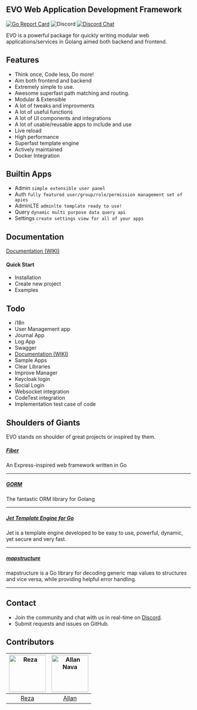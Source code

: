 <!--[![Foo](http://www.google.com.au/images/nav_logo7.png)](http://google.com.au/)-->
## EVO Web Application Development Framework
[![Go Report Card](https://goreportcard.com/badge/github.com/iesreza/io)](https://goreportcard.com/report/github.com/iesreza/io)
![Discord](https://img.shields.io/discord/731563126876536873) [![Discord Chat](https://img.shields.io/badge/Discord-Chat-informational)](https://discord.gg/RcmcKu5)


EVO is a powerful package for quickly writing modular web applications/services in Golang aimed both backend and frontend.


## Features
 - Think once, Code less, Do more!
 - Aim both frontend and backend
 - Extremely simple to use.
 - Awesome superfast path matching and routing.
 - Modular & Extensible
 - A lot of tweaks and improvments
 - A lot of useful functions
 - A lot of UI components and integrations
 - A lot of usable/reusable apps to include and use
 - Live reload
 - High performance
 - Superfast template engine
 - Actively maintained
- Docker Integration
 
## Builtin Apps 
- Admin `simple extensible user panel`
- Auth `fully featured user/group/role/permission management set of apies`
- AdminLTE `adminlte template ready to use!`
- Query `dynamic multi purpose data query api`
- Settings `create settings view for all of your apps`


## Documentation

[Documentation (WIKI)](https://github.com/getevo/evo/wiki)  

#### Quick Start
 - Installation
 - Create new project
 - Examples

## Todo
- i18n
- User Management app
- Journal App
- Log App
- Swagger
- [Documentation (WIKI)](https://github.com/getevo/evo/wiki)  
- Sample Apps
- Clear Libraries
- Improve Manager
- Keycloak login
- Social Login
- Websocket integration
- CodeTest integration 
- Implementation test case of code

## Shoulders of Giants
EVO stands on shoulder of great projects or inspired by them.

##### [Fiber](https://github.com/gofiber/fiber "Fiber")  
An Express-inspired web framework written in Go
_____
##### [GORM](https://github.com/jinzhu/gorm "GORM")  
The fantastic ORM library for Golang
_____


##### [Jet Template Engine for Go](https://github.com/CloudyKit/jet "Jet Template Engine for Go")  
Jet is a template engine developed to be easy to use, powerful, dynamic, yet secure and very fast.
_____

##### [mapstructure](https://github.com/mitchellh/mapstructure "mapstructure")  
mapstructure is a Go library for decoding generic map values to structures and vice versa, while providing helpful error handling.
_____


## Contact
- Join the community and chat with us in real-time on [Discord](https://discord.gg/mCfYm6A).
- Submit requests and issues on GitHub.




## Contributors

[<img alt="Reza" src="https://avatars1.githubusercontent.com/u/49395861?s=460&v=4" width="100">](https://github.com/iesreza) | [<img alt="Allan Nava" src="https://avatars0.githubusercontent.com/u/22498435?s=460&u=f715d7ae5a09d3ddaf1c278886ec86e59e86ed64&v=4" width="100">](https://github.com/Allan-Nava) |
:---:|:---:|
[Reza](https://github.com/iesreza)|[Allan](https://github.com/Allan-Nava)
